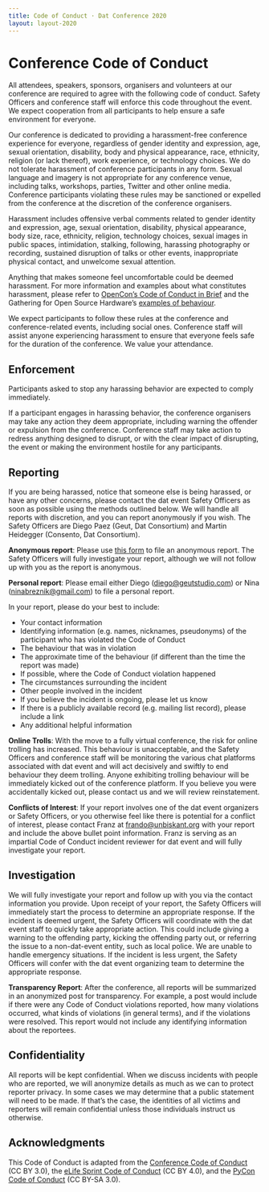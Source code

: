 ```yaml
---
title: Code of Conduct · Dat Conference 2020
layout: layout-2020
---
```


# Conference Code of Conduct

All attendees, speakers, sponsors, organisers and volunteers at our conference are required to agree with the following code of conduct. Safety Officers and conference staff will enforce this code throughout the event. We expect cooperation from all participants to help ensure a safe environment for everyone.

Our conference is dedicated to providing a harassment-free conference experience for everyone, regardless of gender identity and expression, age, sexual orientation, disability, body and physical appearance, race, ethnicity, religion (or lack thereof), work experience, or technology choices. We do not tolerate harassment of conference participants in any form. Sexual language and imagery is not appropriate for any conference venue, including talks, workshops, parties, Twitter and other online media. Conference participants violating these rules may be sanctioned or expelled from the conference at the discretion of the conference organisers.

Harassment includes offensive verbal comments related to gender identity and expression, age, sexual orientation, disability, physical appearance, body size, race, ethnicity, religion, technology choices, sexual images in public spaces, intimidation, stalking, following, harassing photography or recording, sustained disruption of talks or other events, inappropriate physical contact, and unwelcome sexual attention.

Anything that makes someone feel uncomfortable could be deemed harassment. For more information and examples about what constitutes harassment, please refer to [OpenCon’s Code of Conduct in Brief](https://www.opencon2018.org/code_of_conduct) and the Gathering for Open Source Hardware’s [examples of behaviour](http://openhardware.science/gosh-2017/gosh-code-of-conduct/).

We expect participants to follow these rules at the conference and conference-related events, including social ones. Conference staff will assist anyone experiencing harassment to ensure that everyone feels safe for the duration of the conference. We value your attendance.

## Enforcement

Participants asked to stop any harassing behavior are expected to comply immediately.

If a participant engages in harassing behavior, the conference organisers may take any action they deem appropriate, including warning the offender or expulsion from the conference. Conference staff may take action to redress anything designed to disrupt, or with the clear impact of disrupting, the event or making the environment hostile for any participants. 

## Reporting

If you are being harassed, notice that someone else is being harassed, or have any other concerns, please contact the dat event Safety Officers as soon as possible using the methods outlined below. We will handle all reports with discretion, and you can report anonymously if you wish. The Safety Officers are Diego Paez (Geut, Dat Consortium) and Martin Heidegger (Consento, Dat Consortium).

**Anonymous report**: Please use [this form](https://forms.gle/a8pvnrNoMCpMzqQ16) to file an anonymous report. The Safety Officers will fully investigate your report, although we will not follow up with you as the report is anonymous.

**Personal report**: Please email either Diego ([diego@geutstudio.com](mailto:diego@geutstudio.com)) or Nina ([ninabreznik@gmail.com](mailto:ninabreznik@gmail.com)) to file a personal report.

In your report, please do your best to include:

- Your contact information
- Identifying information (e.g. names, nicknames, pseudonyms) of the participant who has violated the Code of Conduct
- The behaviour that was in violation
- The approximate time of the behaviour (if different than the time the report was made)
- If possible, where the Code of Conduct violation happened
- The circumstances surrounding the incident
- Other people involved in the incident
- If you believe the incident is ongoing, please let us know
- If there is a publicly available record (e.g. mailing list record), please include a link
- Any additional helpful information

**Online Trolls**: With the move to a fully virtual conference, the risk for online trolling has increased. This behaviour is unacceptable, and the Safety Officers and conference staff will be monitoring the various chat platforms associated with dat event and will act decisively and swiftly to end behaviour they deem trolling. Anyone exhibiting trolling behaviour will be immediately kicked out of the conference platform. If you believe you were accidentally kicked out, please contact us and we will review reinstatement.

**Conflicts of Interest**: If your report involves one of the dat event organizers or Safety Officers, or you otherwise feel like there is potential for a conflict of interest, please contact Franz at frando@unbiskant.org with your report and include the above bullet point information. Franz is serving as an impartial Code of Conduct incident reviewer for dat event and will fully investigate your report.

## Investigation
We will fully investigate your report and follow up with you via the contact information you provide. Upon receipt of your report, the Safety Officers will immediately start the process to determine an appropriate response. If the incident is deemed urgent, the Safety Officers will coordinate with the dat event staff to quickly take appropriate action. This could include giving a warning to the offending party, kicking the offending party out, or referring the issue to a non-dat-event entity, such as local police. We are unable to handle emergency situations. If the incident is less urgent, the Safety Officers will confer with the dat event organizing team to determine the appropriate response. 

**Transparency Report**: After the conference, all reports will be summarized in an anonymized post for transparency. For example, a post would include if there were any Code of Conduct violations reported, how many violations occurred, what kinds of violations (in general terms), and if the violations were resolved. This report would not include any identifying information about the reportees.

## Confidentiality
All reports will be kept confidential. When we discuss incidents with people who are reported, we will anonymize details as much as we can to protect reporter privacy. In some cases we may determine that a public statement will need to be made. If that’s the case, the identities of all victims and reporters will remain confidential unless those individuals instruct us otherwise.

## Acknowledgments
This Code of Conduct is adapted from the [Conference Code of Conduct](https://confcodeofconduct.com/) (CC BY 3.0), the [eLife Sprint Code of Conduct](https://sprint.elifesciences.org/code-of-conduct/) (CC BY 4.0), and the [PyCon Code of Conduct](https://us.pycon.org/2020/about/code-of-conduct/) (CC BY-SA 3.0).
